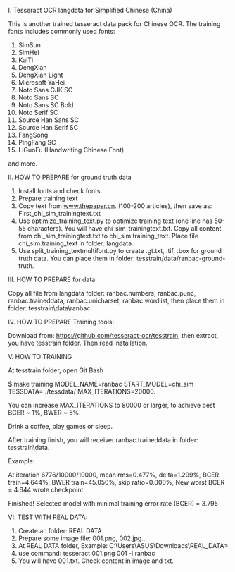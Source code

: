 I. Tesseract OCR langdata for Simplified Chinese (China)

This is another trained tesseract data pack for Chinese OCR.
The training fonts includes commonly used fonts:

1. SimSun 
2. SimHei 
3. KaiTi 
4. DengXian 
5. DengXian Light 
6. Microsoft YaHei 
7. Noto Sans CJK SC
8. Noto Sans SC
9. Noto Sans SC Bold 
10. Noto Serif SC
11. Source Han Sans SC
12. Source Han Serif SC
13. FangSong
14. PingFang SC
15. LiGuoFu (Handwriting Chinese Font)

and more.

II. HOW TO PREPARE for ground truth data
1. Install fonts and check fonts.
2. Prepare training text
3. Copy text from www.thepaper.cn. (100-200 articles), then save as: First_chi_sim_trainingtext.txt
4. Use optimize_training_text.py to optimize training text (one line has 50-55 characters). You will have chi_sim_trainingtext.txt. Copy all content from chi_sim_trainingtext.txt to chi_sim.training_text. Place file chi_sim.training_text in folder: langdata
5. Use split_training_textmultifont.py to create .gt.txt, .tif, .box for ground truth data. You can place them in folder: tesstrain/data/ranbac-ground-truth.

III. HOW TO PREPARE for data

Copy all file from langdata folder: ranbac.numbers, ranbac.punc, ranbac.traineddata, ranbac.unicharset, ranbac.wordlist, then place them in folder: tesstrain\data\ranbac

IV. HOW TO PREPARE Training tools:

Download from: https://github.com/tesseract-ocr/tesstrain, then extract, you have tesstrain folder. Then read Installation.

V. HOW TO TRAINING

At tesstrain folder, open Git Bash

$ make training MODEL_NAME=ranbac START_MODEL=chi_sim TESSDATA=../tessdata/ MAX_ITERATIONS=20000.

You can increase MAX_ITERATIONS to 80000 or larger, to achieve best BCER ~ 1%, BWER ~ 5%.

Drink a coffee, play games or sleep.

After training finish, you will receiver ranbac.traineddata in folder: tesstrain\data. 

Example: 

At iteration 6776/10000/10000, mean rms=0.477%, delta=1.299%, BCER train=4.644%, BWER train=45.050%, skip ratio=0.000%, New worst BCER = 4.644 wrote checkpoint.

Finished! Selected model with minimal training error rate (BCER) = 3.795

VI. TEST WITH REAL DATA:

1. Create an folder: REAL DATA
2. Prepare some image file: 001.png, 002.jpg...
3. At REAL DATA folder, Example: C:\Users\ASUS\Downloads\REAL_DATA>
4.  use command:
 tesseract 001.png 001 -l ranbac
5. You will have 001.txt. Check content in image and txt.

